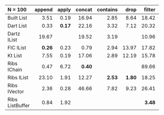 | N = 100 | append | apply | concat | contains | drop | filter | fold | head | init | map | prepend | reverse | tail | take | update |
| :--- | ---: | ---: | ---: | ---: | ---: | ---: | ---: | ---: | ---: | ---: | ---: | ---: | ---: | ---: | ---: |
| Built List | 3.51 | 0.19 | 16.94 | 2.85 | 8.64 | 18.42 | 6.15 | 0.19 | 16.67 | 18.75 | 7.88 | 18.65 | 16.49 | 8.69 | 3.57 |
| Dart List | 0.33 | **0.17** | 22.16 | 3.32 | 7.12 | 20.32 | 7.00 | 0.17 |   | 17.11 | 0.34 | 17.70 | 13.71 | 7.17 | **0.21** |
| Dartz IList | 19.67 |   | 19.52 | 3.19 |   | 10.96 | **4.45** |   |   | 13.63 | **0.11** | 8.45 | 0.26 |   |   |
| FIC IList | **0.26** | 0.23 | 0.79 | 2.94 | 13.97 | 17.82 | 6.20 | 0.20 | 28.02 | 18.94 | 7.56 | 40.43 | 26.59 | 14.68 | 4.66 |
| Kt List | 7.55 | 0.19 | 17.06 | 2.89 | 12.19 | 15.78 | 9.31 | 0.19 | 22.19 | 19.34 |   | 9.76 | 16.36 | 12.20 |   |
| Ribs IChain | 0.47 | 6.72 | **0.40** |   |   | 89.66 | 11.47 | 0.32 | 53.25 | 13.40 | 0.49 | 7.71 | 4.51 |   |   |
| Ribs IList | 23.10 | 1.91 | 12.27 | **2.53** | **1.80** | 18.25 | 6.58 | **0.14** | 41.15 | **13.17** | 0.12 | **7.51** | **0.03** | **5.86** | 12.47 |
| Ribs IVector | 2.36 | 0.28 | 46.66 | 7.82 | 9.23 | 26.41 | 13.23 | 0.62 | **0.98** | 16.97 | 2.16 | 51.94 | 4.44 | 8.24 | 29.87 |
| Ribs ListBuffer | 0.84 | 1.92 |   |   |   | **3.48** |   | 0.47 |   | 37.07 | 0.82 |   |   |   | 1.15 |
